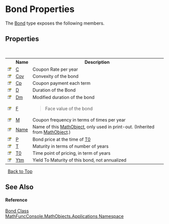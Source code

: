 # Bond Properties
 

The <a href="825e26af-6be9-7340-3b39-9cea3691afc1">Bond</a> type exposes the following members.


## Properties
&nbsp;<table><tr><th></th><th>Name</th><th>Description</th></tr><tr><td>![Public property](media/pubproperty.gif "Public property")</td><td><a href="19c63809-1fe4-c900-6c24-436045d9a5a9">C</a></td><td>
Coupon Rate per year</td></tr><tr><td>![Public property](media/pubproperty.gif "Public property")</td><td><a href="e423ca6e-0abd-263e-7bb2-5e1f22395171">Cov</a></td><td>
Convexity of the bond</td></tr><tr><td>![Public property](media/pubproperty.gif "Public property")</td><td><a href="2ae0d38c-bb13-88b0-66ea-2092e7f86f4f">Cp</a></td><td>
Coupon payment each term</td></tr><tr><td>![Public property](media/pubproperty.gif "Public property")</td><td><a href="6347a74e-6eb0-bdc0-8e74-527ae8c79be9">D</a></td><td>
Duration of the Bond</td></tr><tr><td>![Public property](media/pubproperty.gif "Public property")</td><td><a href="8db696e3-c1df-b11c-f920-0f29130e0110">Dm</a></td><td>
Modified duration of the bond</td></tr><tr><td>![Public property](media/pubproperty.gif "Public property")</td><td><a href="ee56eae5-fba0-b647-c5a0-4f49603555d0">F</a></td><td>
>Face value of the bond</td></tr><tr><td>![Public property](media/pubproperty.gif "Public property")</td><td><a href="e17a4e0c-39d5-918c-059d-4593e820904a">M</a></td><td>
Coupon frequency in terms of times per year</td></tr><tr><td>![Public property](media/pubproperty.gif "Public property")</td><td><a href="7c6d74af-467f-3271-ca40-a41261eb9865">Name</a></td><td>
Name of this <a href="bce605e3-e729-258a-0e66-9bfb6e48c607">MathObject</a>, only used in print-out.
 (Inherited from <a href="bce605e3-e729-258a-0e66-9bfb6e48c607">MathObject</a>.)</td></tr><tr><td>![Public property](media/pubproperty.gif "Public property")</td><td><a href="a0c92551-52a2-6a5f-a730-7b9420d9fb3a">P</a></td><td>
Bond price at the time of <a href="d13b7128-a76f-9867-52aa-0e2d61abb42c">T0</a></td></tr><tr><td>![Public property](media/pubproperty.gif "Public property")</td><td><a href="514073a5-383c-f28d-fd61-573a206c4541">T</a></td><td>
Maturity in terms of number of years</td></tr><tr><td>![Public property](media/pubproperty.gif "Public property")</td><td><a href="d13b7128-a76f-9867-52aa-0e2d61abb42c">T0</a></td><td>
Time point of pricing, in term of years</td></tr><tr><td>![Public property](media/pubproperty.gif "Public property")</td><td><a href="841b52e4-dd4c-169e-6d1a-81e97e89f2f0">Ytm</a></td><td>
Yield To Maturity of this bond, not annualized</td></tr></table>&nbsp;
<a href="#bond-properties">Back to Top</a>

## See Also


#### Reference
<a href="825e26af-6be9-7340-3b39-9cea3691afc1">Bond Class</a><br /><a href="d9e4b2f9-9258-2f31-ca55-43e6b838bbc3">MathFuncConsole.MathObjects.Applications Namespace</a><br />